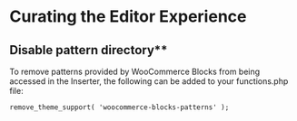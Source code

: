 # Curating the Editor Experience

## Disable pattern directory**

To remove patterns provided by WooCommerce Blocks from being accessed in the Inserter, the following can be added to your functions.php file:

`remove_theme_support( 'woocommerce-blocks-patterns' );`
